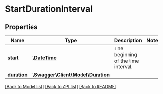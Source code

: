 # StartDurationInterval

## Properties
Name | Type | Description | Notes
------------ | ------------- | ------------- | -------------
**start** | [**\DateTime**](\DateTime.md) | The beginning of the time interval. | 
**duration** | [**\Swagger\Client\Model\Duration**](Duration.md) |  | 

[[Back to Model list]](../../README.md#documentation-for-models) [[Back to API list]](../../README.md#documentation-for-api-endpoints) [[Back to README]](../../README.md)

